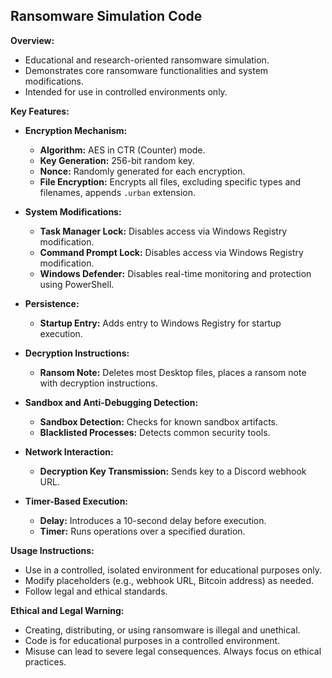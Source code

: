 ## Ransomware Simulation Code

**Overview:**
- Educational and research-oriented ransomware simulation.
- Demonstrates core ransomware functionalities and system modifications.
- Intended for use in controlled environments only.

**Key Features:**

- **Encryption Mechanism:**
  - **Algorithm:** AES in CTR (Counter) mode.
  - **Key Generation:** 256-bit random key.
  - **Nonce:** Randomly generated for each encryption.
  - **File Encryption:** Encrypts all files, excluding specific types and filenames, appends `.urban` extension.

- **System Modifications:**
  - **Task Manager Lock:** Disables access via Windows Registry modification.
  - **Command Prompt Lock:** Disables access via Windows Registry modification.
  - **Windows Defender:** Disables real-time monitoring and protection using PowerShell.

- **Persistence:**
  - **Startup Entry:** Adds entry to Windows Registry for startup execution.

- **Decryption Instructions:**
  - **Ransom Note:** Deletes most Desktop files, places a ransom note with decryption instructions.

- **Sandbox and Anti-Debugging Detection:**
  - **Sandbox Detection:** Checks for known sandbox artifacts.
  - **Blacklisted Processes:** Detects common security tools.

- **Network Interaction:**
  - **Decryption Key Transmission:** Sends key to a Discord webhook URL.

- **Timer-Based Execution:**
  - **Delay:** Introduces a 10-second delay before execution.
  - **Timer:** Runs operations over a specified duration.

**Usage Instructions:**
- Use in a controlled, isolated environment for educational purposes only.
- Modify placeholders (e.g., webhook URL, Bitcoin address) as needed.
- Follow legal and ethical standards.

**Ethical and Legal Warning:**
- Creating, distributing, or using ransomware is illegal and unethical.
- Code is for educational purposes in a controlled environment.
- Misuse can lead to severe legal consequences. Always focus on ethical practices.
